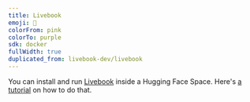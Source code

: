 ```yaml
---
title: Livebook
emoji: 📓
colorFrom: pink
colorTo: purple
sdk: docker
fullWidth: true
duplicated_from: livebook-dev/livebook
---
```


You can install and run [Livebook](https://livebook.dev/) inside a Hugging Face Space. Here's [a tutorial](https://huggingface.co/docs/hub/spaces-sdks-docker-livebook) on how to do that.